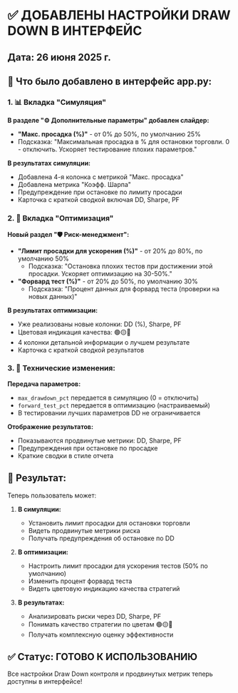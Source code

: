 # ✅ ДОБАВЛЕНЫ НАСТРОЙКИ DRAW DOWN В ИНТЕРФЕЙС

## Дата: 26 июня 2025 г.

## 🎯 Что было добавлено в интерфейс app.py:

### 1. 📊 Вкладка "Симуляция"

**В разделе "⚙️ Дополнительные параметры" добавлен слайдер:**
- **"Макс. просадка (%)"** - от 0% до 50%, по умолчанию 25%
- Подсказка: "Максимальная просадка в % для остановки торговли. 0 - отключить. Ускоряет тестирование плохих параметров."

**В результатах симуляции:**
- Добавлена 4-я колонка с метрикой "Макс. просадка"
- Добавлена метрика "Коэфф. Шарпа"
- Предупреждение при остановке по лимиту просадки
- Карточка с краткой сводкой включая DD, Sharpe, PF

### 2. 🔧 Вкладка "Оптимизация"

**Новый раздел "🛡️ Риск-менеджмент":**
- **"Лимит просадки для ускорения (%)"** - от 20% до 80%, по умолчанию 50%
  - Подсказка: "Остановка плохих тестов при достижении этой просадки. Ускоряет оптимизацию на 30-50%."
- **"Форвард тест (%)"** - от 20% до 50%, по умолчанию 30%
  - Подсказка: "Процент данных для форвард теста (проверки на новых данных)"

**В результатах оптимизации:**
- Уже реализованы новые колонки: DD (%), Sharpe, PF
- Цветовая индикация качества: 🟢🟡🔴
- 4 колонки детальной информации о лучшем результате
- Карточка с краткой сводкой результатов

### 3. 🔧 Технические изменения:

**Передача параметров:**
- `max_drawdown_pct` передается в симуляцию (0 = отключить)
- `forward_test_pct` передается в оптимизацию (настраиваемый)
- В тестировании лучших параметров DD не ограничивается

**Отображение результатов:**
- Показываются продвинутые метрики: DD, Sharpe, PF
- Предупреждения при остановке по просадке
- Краткие сводки в стиле отчета

## 🎯 Результат:

Теперь пользователь может:

1. **В симуляции:**
   - Установить лимит просадки для остановки торговли
   - Видеть продвинутые метрики риска
   - Получать предупреждения об остановке по DD

2. **В оптимизации:**
   - Настроить лимит просадки для ускорения тестов (50% по умолчанию)
   - Изменить процент форвард теста
   - Видеть цветовую индикацию качества стратегий

3. **В результатах:**
   - Анализировать риски через DD, Sharpe, PF
   - Понимать качество стратегии по цветам 🟢🟡🔴
   - Получать комплексную оценку эффективности

## ✅ Статус: ГОТОВО К ИСПОЛЬЗОВАНИЮ

Все настройки Draw Down контроля и продвинутых метрик теперь доступны в интерфейсе!
